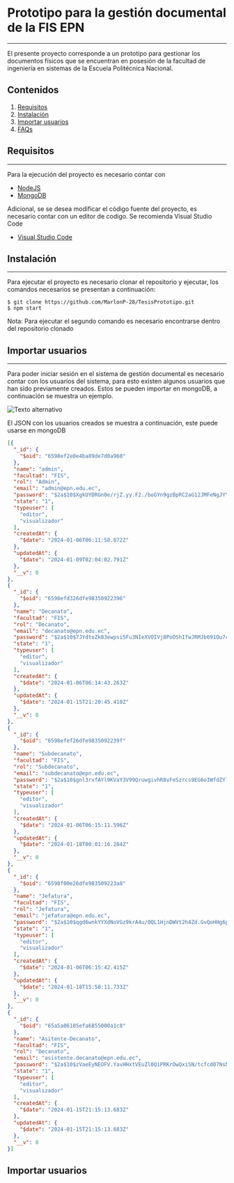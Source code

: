 # Prototipo para la gestión documental de la FIS EPN
***
El presente proyecto corresponde a un prototipo para gestionar los documentos físicos que se encuentran en posesión de la facultad de ingeniería en sistemas de la Escuela Politécnica Nacional.

## Contenidos
1. [Requisitos](#requisitos)
2. [Instalación](#instalación)
4. [Importar usuarios](#importar-usuarios)
5. [FAQs](#faqs)

## Requisitos
***
Para la ejecución del proyecto es necesario contar con
* [NodeJS](https://nodejs.org/en)
* [MongoDB](https://nodejs.org/en)
  
Adicional, se se desea modificar el código fuente del proyecto, es necesario contar con un editor de codigo. Se recomienda Visual Studio Code
* [Visual Studio Code](https://nodejs.org/en)

## Instalación
***
Para ejecutar el proyecto es necesario clonar el repositorio y ejecutar, los comandos necesarios se presentan a continuación:
```
$ git clone https://github.com/MarlonP-28/TesisPrototipo.git
$ npm start
```
Nota: Para ejecutar el segundo comando es necesario encontrarse dentro del repositorio clonado
## Importar usuarios
***
Para poder iniciar sesión en el sistema de gestión documental es necesario contar con los usuarios del sistema, para esto existen algunos usuarios que han sido previamente creados. Estos se pueden importar en mongoDB, a continuación se muestra un ejemplo.

![Texto alternativo](https://github.com/MarlonP-28/TesisPrototipo/blob/main/CAPTURAS/mongoDB.png)

El JSON con los usuarios creados se muestra a continuación, este puede usarse en mongoDB
```json
[{
  "_id": {
    "$oid": "6598ef2e0e4ba89de7d0a960"
  },
  "name": "admin",
  "facultad": "FIS",
  "rol": "Admin",
  "email": "admin@epn.edu.ec",
  "password": "$2a$10$XgkUYDRGn0e/rjZ.yy.F2./boGYn9gzBpRC2aG12JMFeNgJYYnVoe",
  "state": "1",
  "typeuser": [
    "editor",
    "visualizador"
  ],
  "createdAt": {
    "$date": "2024-01-06T06:11:58.872Z"
  },
  "updatedAt": {
    "$date": "2024-01-09T02:04:02.791Z"
  },
  "__v": 0
},
{
  "_id": {
    "$oid": "6598efd326dfe98350922396"
  },
  "name": "Decanato",
  "facultad": "FIS",
  "rol": "Decanato",
  "email": "decanato@epn.edu.ec",
  "password": "$2a$10$7JYdtoZk83ewpsi5Fu3NIeXVOIVj8PoOShIfwJRMJb691Ou7cAX42",
  "state": "1",
  "typeuser": [
    "editor",
    "visualizador"
  ],
  "createdAt": {
    "$date": "2024-01-06T06:14:43.263Z"
  },
  "updatedAt": {
    "$date": "2024-01-15T21:20:45.410Z"
  },
  "__v": 0
},
{
  "_id": {
    "$oid": "6598efef26dfe9835092239f"
  },
  "name": "Subdecanato",
  "facultad": "FIS",
  "rol": "Subdecanato",
  "email": "subdecanato@epn.edu.ec",
  "password": "$2a$10$gnl3rxfAYl9KVaY3V99QruwgivhR8vFeSzrcs9EG6oIWfdZYlUHjm",
  "state": "1",
  "typeuser": [
    "editor",
    "visualizador"
  ],
  "createdAt": {
    "$date": "2024-01-06T06:15:11.596Z"
  },
  "updatedAt": {
    "$date": "2024-01-18T00:01:16.284Z"
  },
  "__v": 0
},
{
  "_id": {
    "$oid": "6598f00e26dfe983509223a8"
  },
  "name": "Jefatura",
  "facultad": "FIS",
  "rol": "Jefatura",
  "email": "jefatura@epn.edu.ec",
  "password": "$2a$10$qgd6wnkYYXdNoVGz9krA4u/0QL1HjnDWVt2h4Zd.GvQoHHg6p76zu",
  "state": "1",
  "typeuser": [
    "editor",
    "visualizador"
  ],
  "createdAt": {
    "$date": "2024-01-06T06:15:42.415Z"
  },
  "updatedAt": {
    "$date": "2024-01-18T15:58:11.733Z"
  },
  "__v": 0
},
{
  "_id": {
    "$oid": "65a5a06105efa6855000a1c8"
  },
  "name": "Asitente-Decanato",
  "facultad": "FIS",
  "rol": "Decanato",
  "email": "asistente.decanato@epn.edu.ec",
  "password": "$2a$10$zVaeEyNEOFV.YavHHxtVEuZl0QiPRKrOwQxiSN/tcfcd07NsNhvAG",
  "state": "1",
  "typeuser": [
    "editor",
    "visualizador"
  ],
  "createdAt": {
    "$date": "2024-01-15T21:15:13.683Z"
  },
  "updatedAt": {
    "$date": "2024-01-15T21:15:13.683Z"
  },
  "__v": 0
}]
```
## Importar usuarios
